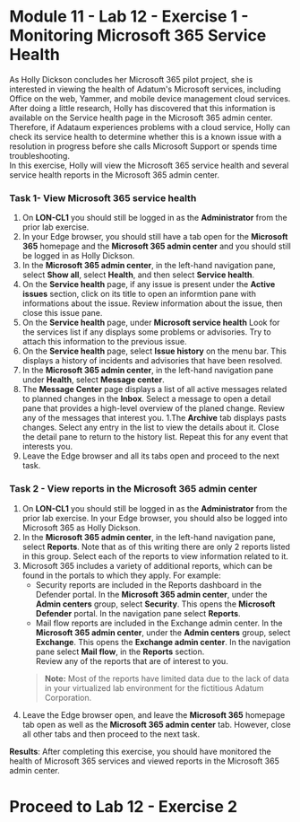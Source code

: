 # Module 11 - Lab 12 - Exercise 1 - Monitoring Microsoft 365 Service Health 

As Holly Dickson concludes her Microsoft 365 pilot project, she is interested in viewing the health of Adatum's Microsoft services, including Office on the web, Yammer, and mobile device management cloud services. After doing a little research, Holly has discovered that this information is available on the Service health page in the Microsoft 365 admin center. Therefore, if Adataum experiences problems with a cloud service, Holly can check its service health to determine whether this is a known issue with a resolution in progress before she calls Microsoft Support or spends time troubleshooting.  
In this exercise, Holly will view the Microsoft 365 service health and several service health reports in the Microsoft 365 admin center.

### Task 1- View Microsoft 365 service health
1. On **LON-CL1** you should still be logged in as the **Administrator** from the prior lab exercise.
1. In your Edge browser, you should still have a tab open for the **Microsoft 365** homepage and the **Microsoft 365 admin center** and you should still be logged in as Holly Dickson.
1. In the **Microsoft 365 admin center**, in the left-hand navigation pane, select **Show all**, select **Health**, and then select **Service health**.
1. On the **Service health** page, if any issue is present under the **Active issues** section, click on its title to open an informtion pane with informations about the issue. Review information about the issue, then close this issue pane.
1. On the **Service health** page, under **Microsoft service health** Look for the services list if any displays some problems or advisories. Try to attach this information to the previous issue.
1. On the **Service health** page, select **Issue history** on the menu bar. This displays a history of incidents and advisories that have been resolved.
1. In the **Microsoft 365 admin center**, in the left-hand navigation pane under **Health**, select **Message center**.
1. The **Message Center** page displays a list of all active messages related to  planned changes in the **Inbox**. Select a message to open a detail pane that provides a high-level overview of the planed change. Review any of the messages that interest you.
1.The **Archive** tab displays pasts changes. Select any entry in the list to view the details about it. Close the detail pane to return to the history list. Repeat this for any event that interests you.
1. Leave the Edge browser and all its tabs open and proceed to the next task.

### Task 2 - View reports in the Microsoft 365  admin center

1. On **LON-CL1** you should still be logged in as the **Administrator** from the prior lab exercise. In your Edge browser, you should also be logged into Microsoft 365 as Holly Dickson.
1. In the **Microsoft 365  admin center**, in the left-hand navigation pane, select **Reports**. Note that as of this writing there are only 2 reports listed in this group. Select each of the reports to view information related to it.
1. Microsoft 365 includes a variety of additional reports, which can be found in the portals to which they apply. For example:  
	- Security reports are included in the Reports dashboard in the Defender portal. In the **Microsoft 365 admin center**, under the **Admin centers** group, select **Security**. This opens the **Microsoft Defender** portal. In the navigation pane select **Reports**.
	- Mail flow reports are included in the Exchange admin center. In the **Microsoft 365 admin center**, under the **Admin centers** group, select **Exchange**. This opens the **Exchange admin center**. In the navigation pane select **Mail flow**, in the **Reports** section.  
	Review any of the reports that are of interest to you. 
	>**Note:** Most of the reports have limited data due to the lack of data in your virtualized lab environment for the fictitious Adatum Corporation.
4. Leave the Edge browser open, and leave the **Microsoft 365** homepage tab open as well as the **Microsoft 365 admin center** tab. However, close all other tabs and then proceed to the next task.

**Results**: After completing this exercise, you should have monitored the health of Microsoft 365  services and viewed reports in the Microsoft 365  admin center.
# Proceed to Lab 12 - Exercise 2